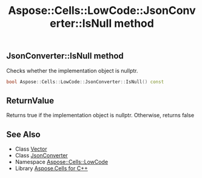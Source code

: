 ﻿---
title: Aspose::Cells::LowCode::JsonConverter::IsNull method
linktitle: IsNull
second_title: Aspose.Cells for C++ API Reference
description: 'Aspose::Cells::LowCode::JsonConverter::IsNull method. Checks whether the implementation object is nullptr in C++.'
type: docs
weight: 500
url: /cpp/aspose.cells.lowcode/jsonconverter/isnull/
---
## JsonConverter::IsNull method


Checks whether the implementation object is nullptr.

```cpp
bool Aspose::Cells::LowCode::JsonConverter::IsNull() const
```


## ReturnValue

Returns true if the implementation object is nullptr. Otherwise, returns false

## See Also

* Class [Vector](../../../aspose.cells/vector/)
* Class [JsonConverter](../)
* Namespace [Aspose::Cells::LowCode](../../)
* Library [Aspose.Cells for C++](../../../)
